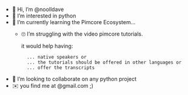 - 👋 Hi, I’m @noolldave
- 👀 I’m interested in python
- 🌱 I’m currently learning the Pimcore Ecosystem...
   -  🙄 I’m struggling with the video pimcore tutorials.

         it would help having:
      
            ... native speakers or
            ... the tutorials should be offered in other languages or
            ... offer the transcripts

- 💞️ I’m looking to collaborate on any python project
- ✉️ you find me at @gmail.com ;) 

<!---
noolldave/noolldave is a ✨ special ✨ repository because its `README.md` (this file) appears on your GitHub profile.
You can click the Preview link to take a look at your changes.
--->
